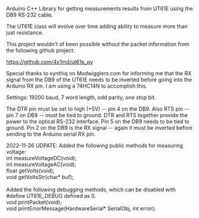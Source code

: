 Arduino C++ Library for getting measurements results from UT61E using the DB9 RS-232 cable.

The UT61E class will evolve over time adding ability to measure more than just resistance.

This project wouldn't of been possible without the packet information from the following github project:

https://github.com/4x1md/ut61e_py

Special thanks to synthiq on Modwigglers.com for informing me that the RX signal from the DB9 of the UT61E needs to be inverted before going into the Arduino RX pin.  I am using a 74HC14N to accomplish this.

Settings:  19200 baud, 7 word length, odd parity, one stop bit.

The DTR pin must be set to high (+5V) -- pin 4 on the DB9.  Also RTS pin -- pin 7 on DB9 -- must be tied to ground.  DTR and RTS together provide the power to the optical RS-232 interface.  Pin 5 on the DB9 needs to be tied to ground.  Pin 2 on the DB9 is the RX signal -- again it must be inverted before sending to the Arduino serial RX pin.

2022-11-26 UDPATE:
Added the following public methods for measuring voltage:<br>
  int measureVoltageDC(void);<br>
  int measureVoltageAC(void);<br>
  float getVolts(void);<br>
  void getVoltsStr(char* buf);<br>
<br>
Added the following debugging methods, which can be disabled with #define UT61E_DEBUG defined as 0.<br>
void printPacket(void);<br>
void printErrorMessage(HardwareSerial* SerialObj, int error);<br>
